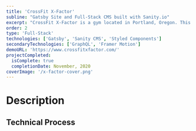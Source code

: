 ```yaml
---
title: 'CrossFit X-Factor'
subline: "Gatsby Site and Full-Stack CMS built with Sanity.io"
excerpt: "CrossFit X-Factor is a gym located in Portland, Oregon. This website is built with Gatsby and Gatsby's GraphQL layer. It uses Framer Motion and Styled Components for its UI. Pages are generated via the Gatsby Template API. The site features modal popups, and a blog filter. Additionally, client requested a CMS. The CMS is a custom Sanity.io application, with a styled UI on the backend, and a GraphQL API. Both sites are hosted via Netlify."
order: 2
type: 'Full-Stack'
technologies: ['Gatsby', 'Sanity CMS', 'Styled Components']
secondaryTechnologies: ['GraphQL', 'Framer Motion']
demoURL: 'https://www.crossfitxfactor.com/'
projectCompleted:
  isComplete: true
  completionDate: November, 2020
coverImage: '/x-factor-cover.png'
---
```


# Description

## Technical Process


